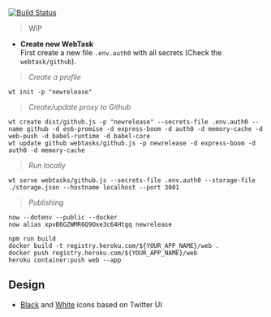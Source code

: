 [![Build Status](https://travis-ci.org/Ridermansb/newrelease.svg?branch=master)](https://travis-ci.org/Ridermansb/newrelease)

>  WIP

 * **Create new WebTask**  
 First create a new file `.env.auth0` with all secrets (Check the `webtask/github`).
   
> *Create a profile*
   
    wt init -p "newrelease"    
   
> *Create/update proxy to Github*    
   
    wt create dist/github.js -p "newrelease" --secrets-file .env.auth0 --name github -d es6-promise -d express-boom -d auth0 -d memory-cache -d web-push -d babel-runtime -d babel-core
    wt update github webtasks/github.js -p newrelease -d express-boom -d auth0 -d memory-cache

> *Run locally*

    wt serve webtasks/github.js --secrets-file .env.auth0 --storage-file ./storage.json --hostname localhost --port 3001

> *Publishing*

    now --dotenv --public --docker
    now alias xpvB6GZWMR6Q9Oxe3c64Htgq newrelease
    
    npm run build
    docker build -t registry.heroku.com/${YOUR_APP_NAME}/web .
    docker push registry.heroku.com/${YOUR_APP_NAME}/web
    heroku container:push web --app

## Design

 * [Black][2] and [White][3] icons based on Twitter UI


[1]: https://github.com/settings/developers
[2]: https://www.iconfinder.com/iconsets/twitter-ui
[3]: https://www.iconfinder.com/iconsets/twitter-ui-glyph
